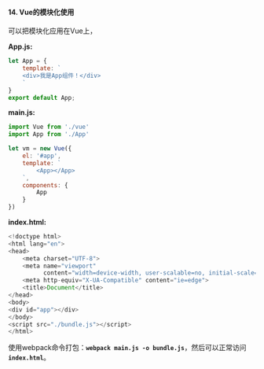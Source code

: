#### 14. Vue的模块化使用

可以把模块化应用在Vue上，

**App.js:**
```js
let App = {
    template: `
    <div>我是App组件！</div>
    `
}
export default App;
```
**main.js:**
```js
import Vue from './vue'
import App from './App'

let vm = new Vue({
    el: '#app',
    template: `
        <App></App>
    `,
    components: {
        App
    }
})
```
**index.html:**
```js
<!doctype html>
<html lang="en">
<head>
    <meta charset="UTF-8">
    <meta name="viewport"
          content="width=device-width, user-scalable=no, initial-scale=1.0, maximum-scale=1.0, minimum-scale=1.0">
    <meta http-equiv="X-UA-Compatible" content="ie=edge">
    <title>Document</title>
</head>
<body>
<div id="app"></div>
</body>
<script src="./bundle.js"></script>
</html>
```
使用webpack命令打包：**`webpack main.js -o bundle.js`**，然后可以正常访问 **`index.html`**。